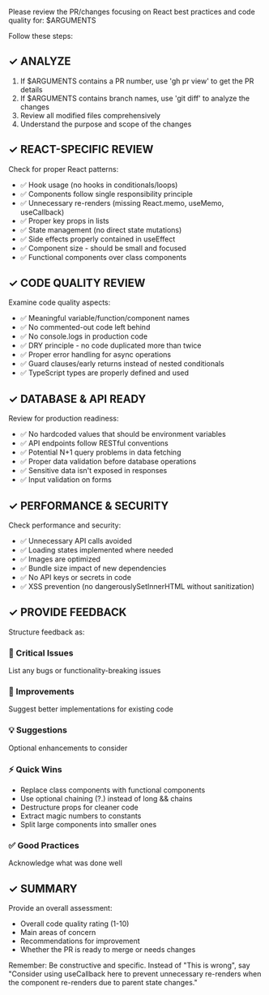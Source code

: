 Please review the PR/changes focusing on React best practices and code quality for: $ARGUMENTS

Follow these steps:

## ✓ ANALYZE

1. If $ARGUMENTS contains a PR number, use 'gh pr view' to get the PR details
2. If $ARGUMENTS contains branch names, use 'git diff' to analyze the changes
3. Review all modified files comprehensively
4. Understand the purpose and scope of the changes

## ✓ REACT-SPECIFIC REVIEW

Check for proper React patterns:
- ✅ Hook usage (no hooks in conditionals/loops)
- ✅ Components follow single responsibility principle
- ✅ Unnecessary re-renders (missing React.memo, useMemo, useCallback)
- ✅ Proper key props in lists
- ✅ State management (no direct state mutations)
- ✅ Side effects properly contained in useEffect
- ✅ Component size - should be small and focused
- ✅ Functional components over class components

## ✓ CODE QUALITY REVIEW

Examine code quality aspects:
- ✅ Meaningful variable/function/component names
- ✅ No commented-out code left behind
- ✅ No console.logs in production code
- ✅ DRY principle - no code duplicated more than twice
- ✅ Proper error handling for async operations
- ✅ Guard clauses/early returns instead of nested conditionals
- ✅ TypeScript types are properly defined and used

## ✓ DATABASE & API READY

Review for production readiness:
- ✅ No hardcoded values that should be environment variables
- ✅ API endpoints follow RESTful conventions
- ✅ Potential N+1 query problems in data fetching
- ✅ Proper data validation before database operations
- ✅ Sensitive data isn't exposed in responses
- ✅ Input validation on forms

## ✓ PERFORMANCE & SECURITY

Check performance and security:
- ✅ Unnecessary API calls avoided
- ✅ Loading states implemented where needed
- ✅ Images are optimized
- ✅ Bundle size impact of new dependencies
- ✅ No API keys or secrets in code
- ✅ XSS prevention (no dangerouslySetInnerHTML without sanitization)

## ✓ PROVIDE FEEDBACK

Structure feedback as:

### 🐛 Critical Issues
List any bugs or functionality-breaking issues

### 🔧 Improvements
Suggest better implementations for existing code

### 💡 Suggestions
Optional enhancements to consider

### ⚡ Quick Wins
- Replace class components with functional components
- Use optional chaining (?.) instead of long && chains
- Destructure props for cleaner code
- Extract magic numbers to constants
- Split large components into smaller ones

### ✅ Good Practices
Acknowledge what was done well

## ✓ SUMMARY

Provide an overall assessment:
- Overall code quality rating (1-10)
- Main areas of concern
- Recommendations for improvement
- Whether the PR is ready to merge or needs changes

Remember: Be constructive and specific. Instead of "This is wrong", say "Consider using useCallback here to prevent unnecessary re-renders when the component re-renders due to parent state changes."